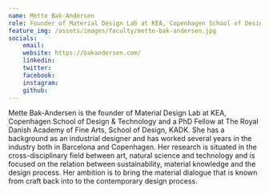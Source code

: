 ```yaml
---
name: Mette Bak-Andersen
role: Founder of Material Design Lab at KEA, Copenhagen School of Design & Technology
feature_img: /assets/images/faculty/mette-bak-andersen.jpg
socials:
    email:
    website: https://bakandersen.com/
    linkedin:
    twitter:
    facebook:
    instagram:
    github:
---
```


Mette Bak-Andersen is the founder of Material Design Lab at KEA, Copenhagen School of Design & Technology and a PhD Fellow at The Royal Danish Academy of Fine Arts, School of Design, KADK. She has a background as an industrial designer and has worked several years in the industry both in Barcelona and Copenhagen. Her research is situated in the cross-disciplinary field between art, natural science and technology and is focused on the relation between sustainability, material knowledge and the design process. Her ambition is to bring the material dialogue that is known from craft back into to the contemporary design process.